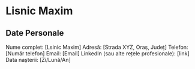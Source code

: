 # Lisnic Maxim

## Date Personale
Nume complet: [Lsinic Maxim]
Adresă: [Strada XYZ, Oraș, Județ]
Telefon: [Număr telefon]
Email: [Email]
LinkedIn (sau alte rețele profesionale): [link]
Data nașterii: [Zi/Lună/An]